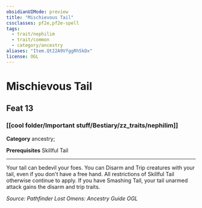 ```yaml
---
obsidianUIMode: preview
title: "Mischievous Tail"
cssclasses: pf2e,pf2e-spell
tags:
  - trait/nephilim
  - trait/common
  - category/ancestry
aliases: "Item.Qt22A9VfggRh5kDx"
license: OGL
---
```

# Mischievous Tail
## Feat 13
### [[cool folder/Important stuff/Bestiary/zz_traits/nephilim]]

**Category** ancestry; 



**Prerequisites** Skillful Tail
* * *
Your tail can bedevil your foes. You can Disarm and Trip creatures with your tail, even if you don't have a free hand. All restrictions of Skillful Tail otherwise continue to apply. If you have Smashing Tail, your tail unarmed attack gains the disarm and trip traits.

*Source: Pathfinder Lost Omens: Ancestry Guide*
*OGL*